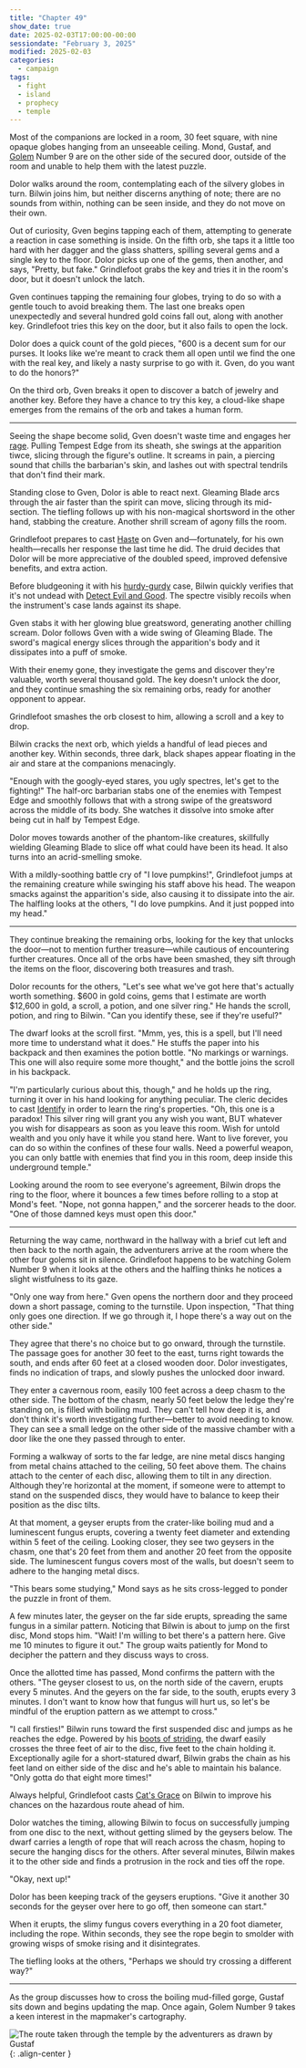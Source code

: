```yaml
---
title: "Chapter 49"
show_date: true
date: 2025-02-03T17:00:00-00:00
sessiondate: "February 3, 2025"
modified: 2025-02-03
categories:
  - campaign
tags:
  - fight
  - island
  - prophecy
  - temple
---
```


Most of the companions are locked in a room, 30 feet square, with nine opaque globes hanging from an
unseeable ceiling. Mond, Gustaf, and [Golem](https://www.dndbeyond.com/monsters/16863-flesh-golem)
Number 9 are on the other side of the secured door, outside of the room and unable to help them with
the latest puzzle.

Dolor walks around the room, contemplating each of the silvery globes in turn. Bilwin joins him, but
neither discerns anything of note; there are no sounds from within, nothing can be seen inside, and
they do not move on their own.

Out of curiosity, Gven begins tapping each of them, attempting to generate a reaction in case something
is inside. On the fifth orb, she taps it a little too hard with her dagger and the glass shatters,
spilling several gems and a single key to the floor. Dolor picks up one of the gems, then another, and
says, "Pretty, but fake." Grindlefoot grabs the key and tries it in the room's door, but it doesn't
unlock the latch.

Gven continues tapping the remaining four globes, trying to do so with a gentle touch to avoid breaking
them. The last one breaks open unexpectedly and several hundred gold coins fall out, along with
another key. Grindlefoot tries this key on the door, but it also fails to open the lock. 

Dolor does a quick count of the gold pieces, "600 is a decent sum for our purses. It looks like we're
meant to crack them all open until we find the one with the real key, and likely
a nasty surprise to go with it. Gven, do you want to do the honors?"

On the third orb, Gven breaks it open to discover a batch of jewelry and another key. Before they have
a chance to try this key, a cloud-like shape emerges from the remains of the orb and takes a human
form.

---

<!-- Fight choreography -->

<!-- Initiative rolls:
  Bilwin - 8
  Dolor - 12
  Grindlefoot - 9
  Gven - 22
  Mond - n/a
-->

<!-- Round 1 -->

Seeing the shape become solid, Gven doesn't waste time and engages her
[rage](https://www.thegamer.com/dungeons-dragons-dnd-barbarian-rage-explained-guide/). Pulling
Tempest Edge from its sheath, she swings at the apparition tiwce, slicing through the figure's
outline. It screams in pain, a piercing sound that chills the barbarian's skin, and lashes out
with spectral tendrils that don't find their mark.

Standing close to Gven, Dolor is able to react next. Gleaming Blade arcs through the air faster than
the spirit can move, slicing through its mid-section. The tiefling follows up with his non-magical
shortsword in the other hand, stabbing the creature. Another shrill scream of agony fills the room.

Grindlefoot prepares to cast [Haste](https://www.dndbeyond.com/spells/2138-haste) on Gven
and—fortunately, for his own health—recalls her response the last time he did. The druid decides
that Dolor will be more appreciative of the doubled speed, improved defensive benefits, and extra
action.

Before bludgeoning it with his [hurdy-gurdy](https://en.wikipedia.org/wiki/Hurdy-gurdy) case,
Bilwin quickly verifies that it's not undead with
[Detect Evil and Good](https://www.dndbeyond.com/spells/2619090-detect-evil-and-good). The spectre
visibly recoils when the instrument's case lands against its shape.

<!-- Round 2 -->

Gven stabs it with her glowing blue greatsword, generating another chilling scream. Dolor follows
Gven with a wide swing of Gleaming Blade. The sword's magical energy slices through the apparition's
body and it dissipates into a puff of smoke.

With their enemy gone, they investigate the gems and discover they're valuable, worth several
thousand gold. The key doesn't unlock the door, and they continue smashing the six remaining orbs,
ready for another opponent to appear.

Grindlefoot smashes the orb closest to him, allowing a scroll and a key to drop.

Bilwin cracks the next orb, which yields a handful of lead pieces and another key. Within seconds,
three dark, black shapes appear floating in the air and stare at the companions menacingly.

<!-- Round 3 -->

"Enough with the googly-eyed stares, you ugly spectres, let's get to the fighting!" The half-orc
barbarian stabs one of the enemies with Tempest Edge and smoothly follows that with a strong
swipe of the greatsword across the middle of its body. She watches it dissolve into smoke after
being cut in half by Tempest Edge.

Dolor moves towards another of the phantom-like creatures, skillfully wielding Gleaming Blade
to slice off what could have been its head. It also turns into an acrid-smelling smoke.

With a mildly-soothing battle cry of "I love pumpkins!", Grindlefoot jumps at the remaining
creature while swinging his staff above his head. The weapon smacks against the apparition's
side, also causing it to dissipate into the air. The halfling looks at the others, "I do love
pumpkins. And it just popped into my head."

---

They continue breaking the remaining orbs, looking for the key that unlocks the door—not to mention
further treasure—while cautious of encountering further creatures. Once all of the orbs have
been smashed, they sift through the items on the floor, discovering both treasures and trash.

Dolor recounts for the others, "Let's see what we've got here that's actually worth something.
$600 in gold coins, gems that I estimate are worth $12,600 in gold, a scroll, a potion, and one
silver ring." He hands the scroll, potion, and ring to Bilwin. "Can you identify these, see if
they're useful?"

The dwarf looks at the scroll first. "Mmm, yes, this is a spell, but I'll need more time to understand
what it does." He stuffs the paper into his backpack and then examines the potion bottle. "No
markings or warnings. This one will also require some more thought," and the bottle joins the
scroll in his backpack.

"I'm particularly curious about this, though," and he holds up the ring, turning it over in his
hand looking for anything peculiar. The cleric decides to cast [Identify](https://www.dndbeyond.com/spells/2152-identify)
in order to learn the ring's properties. "Oh, this one is a paradox! This silver ring will grant
you any wish you want, BUT whatever you wish for disappears as soon as you leave this room. Wish
for untold wealth and you only have it while you stand here. Want to live forever, you can do
so within the confines of these four walls. Need a powerful weapon, you can only battle with
enemies that find you in this room, deep inside this underground temple."

Looking around the room to see everyone's agreement, Bilwin drops the ring to the floor, where
it bounces a few times before rolling to a stop at Mond's feet. "Nope, not gonna happen," and
the sorcerer heads to the door. "One of those damned keys must open this door."

---

Returning the way came, northward in the hallway with a brief cut left and then back to the north
again, the adventurers arrive at the room where the other four golems sit in silence. Grindlefoot
happens to be watching Golem Number 9 when it looks at the others and the halfling thinks he notices
a slight wistfulness to its gaze.

"Only one way from here." Gven opens the northern door and they proceed down a short passage, coming
to the turnstile. Upon inspection, "That thing only goes one direction. If we go through it, I
hope there's a way out on the other side."

They agree that there's no choice but to go onward, through the turnstile. The passage goes for
another 30 feet to the east, turns right towards the south, and ends after 60 feet at a closed wooden door.
Dolor investigates, finds no indication of traps, and slowly pushes the unlocked door inward.

They enter a cavernous room, easily 100 feet across a deep chasm to the other side. The bottom of
the chasm, nearly 50 feet below the ledge they're standing on, is filled with boiling mud. They
can't tell how deep it is, and don't think it's worth investigating further—better to avoid needing
to know. They can see a small ledge on the other side of the massive chamber with a door like the
one they passed through to enter.

Forming a walkway of sorts to the far ledge, are nine metal discs hanging from metal chains attached
to the ceiling, 50 feet above them. The chains attach to the center of each disc, allowing them to
tilt in any direction. Although they're horizontal at the moment, if someone were to attempt to
stand on the suspended discs, they would have to balance to keep their position as the disc tilts.

At that moment, a geyser erupts from the crater-like boiling mud and a luminescent fungus erupts,
covering a twenty feet diameter and extending within 5 feet of the ceiling. Looking closer, they
see two geysers in the chasm, one that's 20 feet from them and another 20 feet from the opposite
side. The luminescent fungus covers most of the walls, but doesn't seem to adhere to the hanging
metal discs.

"This bears some studying," Mond says as he sits cross-legged to ponder the puzzle in front of them.

A few minutes later, the geyser on the far side erupts, spreading the same fungus in a similar
pattern. Noticing that Bilwin is about to jump on the first disc, Mond stops him. "Wait! I'm
willing to bet there's a pattern here. Give me 10 minutes to figure it out." The group waits
patiently for Mond to decipher the pattern and they discuss ways to cross.

Once the allotted time has passed, Mond confirms the pattern with the others. "The geyser closest
to us, on the north side of the cavern, erupts every 5 minutes. And the geyers on the far side,
to the south, erupts every 3 minutes. I don't want to know how that fungus will hurt us, so let's
be mindful of the eruption pattern as we attempt to cross."

"I call firsties!" Bilwin runs toward the first suspended disc and jumps as he reaches the edge.
Powered by his [boots of striding](https://www.dndbeyond.com/magic-items/4590-boots-of-striding-and-springing),
the dwarf easily crosses the three feet of air to the disc, five feet to the chain holding it.
Exceptionally agile for a short-statured dwarf, Bilwin grabs the chain as his feet land on either
side of the disc and he's able to maintain his balance. "Only gotta do that eight more times!"

Always helpful, Grindlefoot casts [Cat's Grace](https://www.dndbeyond.com/spells/2083-enhance-ability)
on Bilwin to improve his chances on the hazardous route ahead of him.

Dolor watches the timing, allowing Bilwin to focus on successfully jumping from one disc to the
next, without getting slimed by the geysers below. The dwarf carries a length of rope that
will reach across the chasm, hoping to secure the hanging discs for the others. After several minutes,
Bilwin makes it to the other side and finds a protrusion in the rock and ties off the rope.

"Okay, next up!"

Dolor has been keeping track of the geysers eruptions. "Give it another 30 seconds for the geyser
over here to go off, then someone can start."

When it erupts, the slimy fungus covers everything in a 20 foot diameter, including the rope. Within
seconds, they see the rope begin to smolder with growing wisps of smoke rising and it disintegrates.

The tiefling looks at the others, "Perhaps we should try crossing a different way?"

---

As the group discusses how to cross the boiling mud-filled gorge, Gustaf sits down and begins updating
the map. Once again, Golem Number 9 takes a keen interest in the mapmaker's cartography.

![The route taken through the temple by the adventurers as drawn by Gustaf](/dnd/assets/images/ch49-drawn-map-route-800px.jpeg){: .align-center }

<!-- NOTES -->

<!-- em dash: — | Mac kebyoard shortcut = Option + Shift + Dash (-) -->
<!-- https://oatcookies.neocities.org/dndmoney to convert copper, silver, gold, and more into CP -->
<!-- Frequently used links:
  [Barbarian rage](https://www.thegamer.com/dungeons-dragons-dnd-barbarian-rage-explained-guide/)
  [Bardic inspiration](https://www.dndbeyond.com/classes/1-bard#BardicInspiration-75)
  [Chaos Bolt](https://www.dndbeyond.com/spells/14761-chaos-bolt)
  [eagle eyesight](https://dnd5e.wikidot.com/barbarian:totem-warrior#toc2)
  [Hanseath](https://forgottenrealms.fandom.com/wiki/Hanseath)
  [Hellish Rebuke](https://www.dndbeyond.com/spells/hellish-rebuke)
  [hurdy-gurdy](https://en.wikipedia.org/wiki/Hurdy-gurdy)
  [Mind Spike](http://dnd5e.wikidot.com/spell:mind-spike)
  [Shillelagh](https://www.dndbeyond.com/spells/2249-shillelagh)
  [Spiritual Weapon](https://www.dndbeyond.com/spells/2263-spiritual-weapon)
  [Wild Shape](https://www.dndbeyond.com/posts/635-druid-101-wild-shape-guide)
-->
<!--
  Lists of spells for the classes:
    - Bard spells (Bilwin): https://www.dndbeyond.com/spells/class/1-bard
    - Cleric spells (Bilwin): https://www.dndbeyond.com/spells/class/cleric 
    - Druid spells (Grindlefoot): https://www.dndbeyond.com/spells/class/druid
    - Sorcerer spells (Mond): https://www.dndbeyond.com/spells/class/sorcerer
    - Warlock spells (Dolor): https://www.dndbeyond.com/spells/class/warlock
  Monsters: https://www.dndbeyond.com/monsters
  Damage types: https://www.wargamer.com/dnd/damage-types
  Luck (Bilwin): http://dnd5e.wikidot.com/feat:lucky
-->
<!-- Directions on a boat:
  Port = left side
  Starboard = right side
  Bow = front
  Aft = back (inside the ship, on board)
  Stern = back (outside, offboard)
-->
